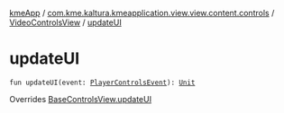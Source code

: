[kmeApp](../../index.md) / [com.kme.kaltura.kmeapplication.view.view.content.controls](../index.md) / [VideoControlsView](index.md) / [updateUI](./update-u-i.md)

# updateUI

`fun updateUI(event: `[`PlayerControlsEvent`](../-player-controls-event/index.md)`): `[`Unit`](https://kotlinlang.org/api/latest/jvm/stdlib/kotlin/-unit/index.html)

Overrides [BaseControlsView.updateUI](../-base-controls-view/update-u-i.md)

